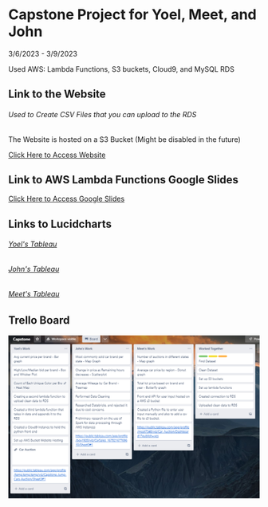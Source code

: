 # Capstone Project for Yoel, Meet, and John
3/6/2023 - 3/9/2023

Used AWS: Lambda Functions, S3 buckets, Cloud9, and MySQL RDS

## Link to the Website
###### Used to Create CSV Files that you can upload to the RDS
The Website is hosted on a S3 Bucket (Might be disabled in the future)

[Click Here to Access Website](http://car-auction-listing-website.s3-website-us-west-2.amazonaws.com)

## Link to AWS Lambda Functions Google Slides
[Click Here to Access Google Slides](https://docs.google.com/presentation/d/1DeL5ct7P-Sga6sZLznI1WI3xdbVKKwEKi5N6LZ7jX-c/edit?usp=sharing)

## Links to Lucidcharts
###### [Yoel's Tableau](https://public.tableau.com/app/profile/temp.temp.temp/viz/Capstone-Jump-Cars-Auction/Sheet3#1)
###### [John's Tableau](https://public.tableau.com/app/profile/boy1920/viz/CarSales_16782167769610/Sheet3#1)
###### [Meet's Tableau](https://public.tableau.com/app/profile/meet7348/viz/Car_Auction/Dashboard1?publish=yes)

## Trello Board
![image](Capture.PNG)
